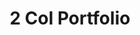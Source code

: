 ---
title:			"2 Col Portfolio"
slug:			2-col-portfolio
src:			/template-overviews/2-col-portfolio
categories:		template portfolios unstyled
description:	"A basic, two column, portfolio page template perfect for showcasing a group of projects with some details."
bump:			"A two column portfolio template."
img-src:		/img/templates/2-col-portfolio.jpg
img-desc:		"Free Bootstrap 4 Portfolio Theme"
layout:			template-overview

meta-title: "Two Column Portfolio - Free Bootstrap Template"
meta-description: "A two column portfolio page template for Bootstrap 4. All Start Bootstrap templates are free to use and open source."

features:
  - Two column portfolio layout
  - Item headings and description areas

long-description: "2 Col Portfolio is a basic, unstyled portfolio grid template with a responsive, two column layout. This template is ideal for pages featuring a smaller number of projects with some details."

alt-version:		"no"
user-version:		"no"

v4-version:			"yes"
alt-v4:				"https://github.com/BlackrockDigital/startbootstrap-2-col-portfolio/archive/v4-dev.zip"

redirect_from:
  - /2-col-portfolio/
  - /2-col-portfolio.php/
  - /templates/2-col-portfolio.html/
  - /templates/2-col-portfolio/
  - /downloads/2-col-portfolio.zip/
---